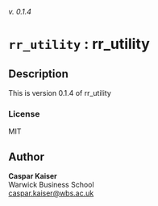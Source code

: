 _v. 0.1.4_  

`rr_utility` : rr_utility
=========================

Description
-----------

This is version 0.1.4 of rr_utility

### License
MIT

Author
------

**Caspar Kaiser**  
Warwick Business School  
caspar.kaiser@wbs.ac.uk  
